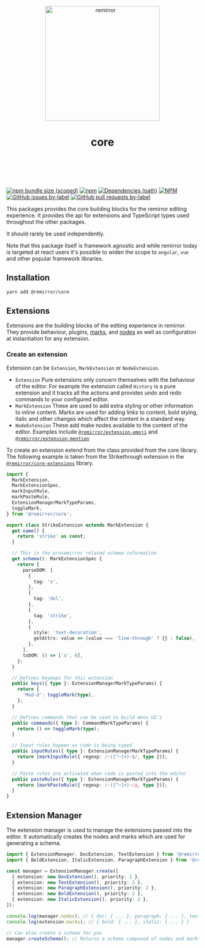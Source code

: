 <div align="center">
	<br />
	<div align="center">
		<img width="300" src="https://cdn.jsdelivr.net/gh/ifiokjr/remirror/support/assets/logo-icon.svg" alt="remirror" />
    <h1 align="center">core</h1>
	</div>
    <br />
    <br />
    <br />
    <br />
</div>

[![npm bundle size (scoped)](https://img.shields.io/bundlephobia/minzip/@remirror/core.svg?style=for-the-badge)](https://bundlephobia.com/result?p=@remirror/core) [![npm](https://img.shields.io/npm/dm/@remirror/core.svg?style=for-the-badge&logo=npm)](https://www.npmjs.com/package/@remirror/core) [![Dependencies (path)](https://img.shields.io/david/ifiokjr/remirror.svg?logo=npm&path=@remirror%2Fcore&style=for-the-badge)](https://github.com/ifiokjr/remirror/blob/master/@remirror/core/package.json) [![NPM](https://img.shields.io/npm/l/@remirror/core.svg?style=for-the-badge)](https://github.com/ifiokjr/remirror/blob/master/LICENSE) [![GitHub issues by-label](https://img.shields.io/github/issues/ifiokjr/remirror/@remirror/core.svg?label=Open%20Issues&logo=github&style=for-the-badge)](https://github.com/ifiokjr/remirror/issues?utf8=%E2%9C%93&q=is%3Aissue+is%3Aopen+sort%3Aupdated-desc+label%3A%40remirror%2Fcore) [![GitHub pull requests by-label](https://img.shields.io/github/issues-pr/ifiokjr/remirror/@remirror/core.svg?label=Open%20Pull%20Requests&logo=github&style=for-the-badge)](https://github.com/ifiokjr/remirror/pulls?utf8=%E2%9C%93&q=is%3Apr+is%3Aopen+sort%3Aupdated-desc+label%3A%40remirror%2Fcore)

This packages provides the core building blocks for the remirror editing experience. It provides the api for extensions and TypeScript types used throughout the other packages.

It should rarely be used independently.

Note that this package itself is framework agnostic and while remirror today is targeted at react users it's possible to widen the scope to `angular`, `vue` and other popular framework libraries.

## Installation

```bash
yarn add @remirror/core
```

## Extensions

Extensions are the building blocks of the editing experience in remirror. They provide behaviour, plugins, [marks](https://prosemirror.net/docs/guide/#schema.marks), and [nodes](https://prosemirror.net/docs/guide/#schema.node_types) as well as configuration at instantiation for any extension.

### Create an extension

Extension can be `Extension`, `MarkExtension` or `NodeExtension`.

- `Extension` Pure extensions only concern themselves with the behaviour of the editor. For example the extension called `History` is a pure extension and it tracks all the actions and provides undo and redo commands to your configured editor.
- `MarkExtension` These are used to add extra styling or other information to inline content. Marks are used for adding links to content, bold stying, italic and other changes which affect the content in a standard way.
- `NodeExtension` These add make nodes available to the content of the editor. Examples include [`@remirror/extension-emoji`](../extension-emoji) and [`@remirror/extension-mention`](../extension-mention)

To create an extension extend from the class provided from the core library. The following example is taken from the Strikethrough extension in the [`@remirror/core-extensions`](../core-extensions) library.

```ts
import {
  MarkExtension,
  MarkExtensionSpec,
  markInputRule,
  markPasteRule,
  ExtensionManagerMarkTypeParams,
  toggleMark,
} from '@remirror/core';

export class StrikeExtension extends MarkExtension {
  get name() {
    return 'strike' as const;
  }

  // This is the prosemirror related schema information
  get schema(): MarkExtensionSpec {
    return {
      parseDOM: [
        {
          tag: 's',
        },
        {
          tag: 'del',
        },
        {
          tag: 'strike',
        },
        {
          style: 'text-decoration',
          getAttrs: value => (value === 'line-through' ? {} : false),
        },
      ],
      toDOM: () => ['s', 0],
    };
  }

  // Defines keymaps for this extension
  public keys({ type }: ExtensionManagerMarkTypeParams) {
    return {
      'Mod-d': toggleMark(type),
    };
  }

  // Defines commands that can be used to build menu UI's
  public commands({ type }: CommandMarkTypeParams) {
    return () => toggleMark(type);
  }

  // Input rules happen as code is being typed
  public inputRules({ type }: ExtensionManagerMarkTypeParams) {
    return [markInputRule({ regexp: /~([^~]+)~$/, type })];
  }

  // Paste rules are activated when code is pasted into the editor
  public pasteRules({ type }: ExtensionManagerMarkTypeParams) {
    return [markPasteRule({ regexp: /~([^~]+)~/g, type })];
  }
}
```

## Extension Manager

The extension manager is used to manage the extensions passed into the editor. It automatically creates the nodes and marks which are used for generating a schema.

```ts
import { ExtensionManager, DocExtension, TextExtension } from '@remirror/core';
import { BoldExtension, ItalicExtension, ParagraphExtension } from '@remirror/core-extensions';

const manager = ExtensionManager.create([
  { extension: new DocExtension(), priority: 2 },
  { extension: new TextExtension(), priority: 2 },
  { extension: new ParagraphExtension(), priority: 2 },
  { extension: new BoldExtension(), priority: 2 },
  { extension: new ItalicExtension(), priority: 2 },
]);

console.log(manager.nodes); // { doc: { ... }, paragraph: { ... }, text: { ... } }
console.log(extension.marks); // { bold: { ... }, italic: { ... } }

// Can also create a schema for you
manager.createSchema(); // Returns a schema composed of nodes and marks in the extensions provided
```

